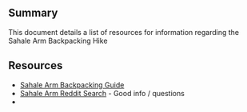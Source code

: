 ## Summary
This document details a list of resources for information regarding the Sahale Arm Backpacking Hike

## Resources
- [Sahale Arm Backpacking Guide](https://backobeyond.blog/sahale-glacier-camp-backpacking-guide/)
- [Sahale Arm Reddit Search](https://www.reddit.com/r/PNWhiking/search/?q=Sahale&type=link&cId=38391d7f-a556-49fb-a24b-9e226be85c59&iId=1e644d32-b429-4c10-be0e-e5f9ab3597f8) - Good info / questions
- 
